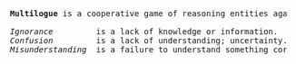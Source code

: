 <pre>
  <b>Multilogue</b> is a cooperative game of reasoning entities against <i>ignorance</i>, <i>confusion</i> and <i>misunderstanding</i>.

  <i>Ignorance</i>         is a lack of knowledge or information.
  <i>Confusion</i>         is a lack of understanding; uncertainty.
  <i>Misunderstanding</i>  is a failure to understand something correctly.
</pre>
